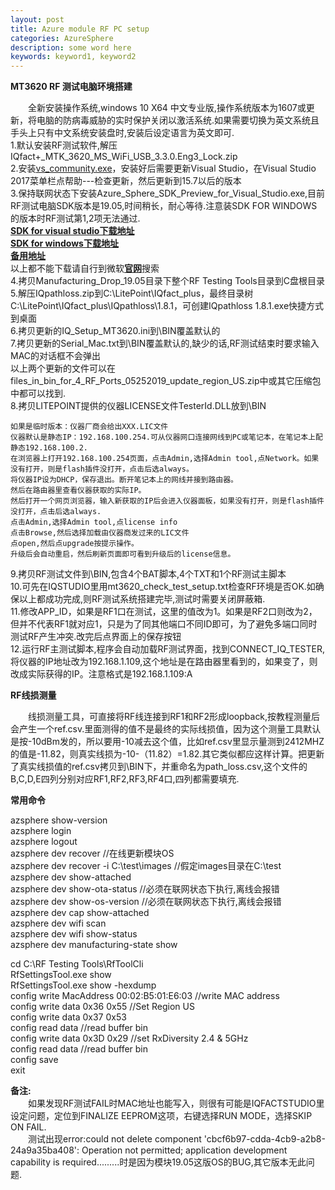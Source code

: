```yaml
---
layout: post
title: Azure module RF PC setup
categories: AzureSphere
description: some word here
keywords: keyword1, keyword2
---
```


**MT3620 RF 测试电脑环境搭建**  

&emsp;&emsp;全新安装操作系统,windows 10 X64 中文专业版,操作系统版本为1607或更新，将电脑的防病毒威胁的实时保护关闭以激活系统.如果需要切换为英文系统且手头上只有中文系统安装盘时,安装后设定语言为英文即可.  
1.默认安装RF测试软件,解压IQfact+\_MTK\_3620\_MS\_WiFi\_USB\_3.3.0.Eng3\_Lock.zip  
2.安装[vs_community.exe](https://visualstudio.microsoft.com/zh-hans/vs/community/)，安装好后需要更新Visual Studio，在Visual Studio 2017菜单栏点帮助---检查更新，然后更新到15.7以后的版本  
3.保持联网状态下安装Azure\_Sphere\_SDK\_Preview\_for\_Visual\_Studio.exe,目前RF测试电脑SDK版本是19.05,时间稍长，耐心等待.注意装SDK FOR WINDOWS的版本时RF测试第1,2项无法通过.  
[**SDK for visual studio下载地址**](https://aka.ms/AzureSphereSDKDownload)  
[**SDK for windows下载地址**](https://aka.ms/AzureSphereSDK/Windows)  
[**备用地址**](https://docs.microsoft.com/en-us/azure-sphere/install/install-sdk#azure-sphere-sdk-preview-for-visual-studio)  
以上都不能下载请自行到微软[**官网**](https://www.microsoft.com/zh-cn/)搜索  
4.拷贝Manufacturing\_Drop\_19.05目录下整个RF Testing Tools目录到C盘根目录  
5.解压IQpathloss.zip到C:\LitePoint\IQfact_plus，最终目录树C:\LitePoint\IQfact_plus\IQpathloss\1.8.1，可创建IQpathloss 1.8.1.exe快捷方式到桌面  
6.拷贝更新的IQ\_Setup\_MT3620.ini到\BIN覆盖默认的  
7.拷贝更新的Serial_Mac.txt到\BIN覆盖默认的,缺少的话,RF测试结束时要求输入MAC的对话框不会弹出  
以上两个更新的文件可以在files\_in\_bin\_for\_4\_RF\_Ports\_05252019\_update\_region_US.zip中或其它压缩包中都可以找到.  
8.拷贝LITEPOINT提供的仪器LICENSE文件TesterId.DLL放到\BIN  
```
如果是临时版本：仪器厂商会给出XXX.LIC文件  
仪器默认是静态IP：192.168.100.254.可从仪器网口连接网线到PC或笔记本，在笔记本上配静态192.168.100.2.  
在浏览器上打开192.168.100.254页面，点击Admin,选择Admin tool,点Network。如果没有打开，则是flash插件没打开，点击后选always。  
将仪器IP设为DHCP，保存退出。断开笔记本上的网线并接到路由器。  
然后在路由器里查看仪器获取的实际IP。  
然后打开一个网页浏览器，输入新获取的IP后会进入仪器面板，如果没有打开，则是flash插件没打开，点击后选always.  
点击Admin,选择Admin tool,点license info  
点击Browse,然后选择加载由仪器商发过来的LIC文件  
点open,然后点upgrade按提示操作。  
升级后会自动重启，然后刷新页面即可看到升级后的license信息。  
```   
9.拷贝RF测试文件到\BIN,包含4个BAT脚本,4个TXT和1个RF测试主脚本  
10.可先在IQSTUDIO里用mt3620_check_test_setup.txt检查RF环境是否OK.如确保以上都成功完成,则RF测试系统搭建完毕,测试时需要关闭屏蔽箱.  
11.修改APP_ID，如果是RF1口在测试，这里的值改为1。如果是RF2口则改为2，但并不代表RF1就对应1，只是为了同其他端口不同ID即可，为了避免多端口同时测试RF产生冲突.改完后点界面上的保存按钮  
12.运行RF主测试脚本,程序会自动加载RF测试界面，找到CONNECT_IQ_TESTER,将仪器的IP地址改为192.168.1.109,这个地址是在路由器里看到的，如果变了，则改成实际获得的IP。注意格式是192.168.1.109:A  

**RF线损测量**  

&emsp;&emsp;线损测量工具，可直接将RF线连接到RF1和RF2形成loopback,按教程测量后会产生一个ref.csv.里面测得的值不是最终的实际线损值，因为这个测量工具默认是按-10dBm发的，所以要用-10减去这个值，比如ref.csv里显示量测到2412MHZ的值是-11.82，则真实线损为-10-（11.82）=1.82.其它类似都应这样计算。把更新了真实线损值的ref.csv拷贝到\BIN下，并重命名为path_loss.csv,这个文件的B,C,D,E四列分别对应RF1,RF2,RF3,RF4口,四列都需要填充.  

  

**常用命令**  

azsphere show-version  
azsphere login  
azsphere logout  
azsphere dev recover      //在线更新模块OS  
azsphere dev recover -i C:\test\images  //假定images目录在C:\test  
azsphere dev show-attached  
azsphere dev show-ota-status  //必须在联网状态下执行,离线会报错  
azsphere dev show-os-version  //必须在联网状态下执行,离线会报错  
azsphere dev cap show-attached  
azsphere dev wifi scan  
azsphere dev wifi show-status  
azsphere dev manufacturing-state show  

cd C:\RF Testing Tools\RfToolCli  
RfSettingsTool.exe show  
RfSettingsTool.exe show -hexdump  
config write MacAddress 00:02:B5:01:E6:03  //write MAC address  
config write data 0x36 0x55		//Set Region US  
config write data 0x37 0x53  
config read data                      	//read buffer bin  
config write data 0x3D 0x29		//set RxDiversity 2.4 & 5GHz  
config read data                        //read buffer bin  
config save  
exit  

**备注:**  
&emsp;&emsp;如果发现RF测试FAIL时MAC地址也能写入，则很有可能是IQFACTSTUDIO里设定问题，定位到FINALIZE EEPROM这项，右键选择RUN MODE，选择SKIP ON FAIL.  
&emsp;&emsp;测试出现error:could not delete component 'cbcf6b97-cdda-4cb9-a2b8-24a9a35ba408': Operation not permitted; application development capability is required.........时是因为模块19.05这版OS的BUG,其它版本无此问题.  
 
